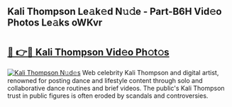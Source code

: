 ## Kali Thompson Le𝚊k𝚎d N𝚞𝚍e - Part-B6H Vid𝚎o Photos Le𝚊ks oWKvr

# <h2><a href="http://fbee66x.evod.top/?m=Kali+Thompson">🔗 👉🔴 Kali Thompson Vid𝚎o Ph𝚘t𝚘s</a></h2>

[![Kali Thompson N𝚞d𝚎s](https://i.imgur.com/8V9OHl7.gif)](http://fbee66x.evod.top/?m=Kali+Thompson)
Web celebrity Kali Thompson and digital artist, renowned for posting dance and lifestyle content through solo and collaborative dance routines and brief videos. The public's Kali Thompson trust in public figures is often eroded by scandals and controversies. 
